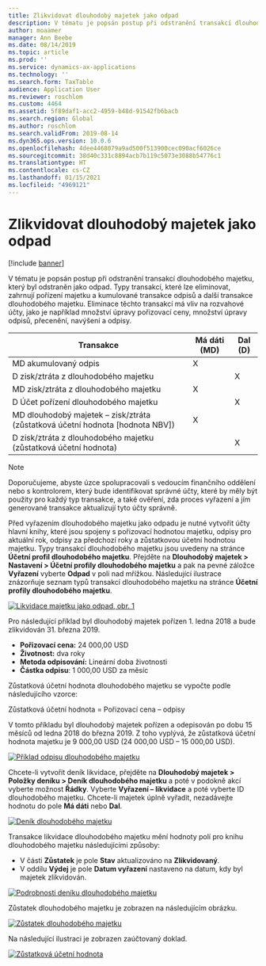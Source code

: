 ```yaml
---
title: Zlikvidovat dlouhodobý majetek jako odpad
description: V tématu je popsán postup při odstranění transakcí dlouhodobého majetku, který byl odstraněn jako odpad.
author: moaamer
manager: Ann Beebe
ms.date: 08/14/2019
ms.topic: article
ms.prod: ''
ms.service: dynamics-ax-applications
ms.technology: ''
ms.search.form: TaxTable
audience: Application User
ms.reviewer: roschlom
ms.custom: 4464
ms.assetid: 5f89daf1-acc2-4959-b48d-91542fb6bacb
ms.search.region: Global
ms.author: roschlom
ms.search.validFrom: 2019-08-14
ms.dyn365.ops.version: 10.0.6
ms.openlocfilehash: 4dee4468079a9ad500f513900cec090acf6026ce
ms.sourcegitcommit: 38d40c331c8894acb7b119c5073e3088b54776c1
ms.translationtype: HT
ms.contentlocale: cs-CZ
ms.lasthandoff: 01/15/2021
ms.locfileid: "4969121"
---
```

# <a name="dispose-of-a-fixed-asset-as-scrap"></a>Zlikvidovat dlouhodobý majetek jako odpad

[!include [banner](../includes/banner.md)]

V tématu je popsán postup při odstranění transakcí dlouhodobého majetku, který byl odstraněn jako odpad. Typy transakcí, které lze eliminovat, zahrnují pořízení majetku a kumulované transakce odpisů a další transakce dlouhodobého majetku. Eliminace těchto transakcí má vliv na rozvahové účty, jako je například množství úpravy pořizovací ceny, množství úpravy odpisů, přecenění, navýšení a odpisy.

| Transakce                                         | Má dáti (MD) | Dal (D) |
|-----------------------------------------------------|-------------|--------------|
| MD akumulovaný odpis                        | X           |              |
| D zisk/ztráta z dlouhodobého majetku                          |             | X            |
| MD zisk/ztráta z dlouhodobého majetku                          | X           |              |
| D Účet pořízení dlouhodobého majetku                 |             | X            |
| MD dlouhodobý majetek – zisk/ztráta (zůstatková účetní hodnota \[hodnota NBV\]) | X           |              |
| D zisk/ztráta z dlouhodobého majetku (zůstatková účetní hodnota)                    |             | X            |

> [!NOTE]
> Doporučujeme, abyste úzce spolupracovali s vedoucím finančního oddělení nebo s kontrolorem, který bude identifikovat správné účty, které by měly být použity pro každý typ transakce, a také ověření, zda proces vyřazení a jím generované transakce aktualizují tyto účty správně.

Před vyřazením dlouhodobého majetku jako odpadu je nutné vytvořit účty hlavní knihy, které jsou spojeny s pořizovací hodnotou majetku, odpisy pro aktuální rok, odpisy za předchozí roky a zůstatkovou účetní hodnotou majetku. Typy transakcí dlouhodobého majetku jsou uvedeny na stránce **Účetní profil dlouhodobého majetku**. Přejděte na **Dlouhodobý majetek \> Nastavení \> Účetní profily dlouhodobého majetku** a pak na pevné záložce **Vyřazení** vyberte **Odpad** v poli nad mřížkou. Následující ilustrace znázorňuje seznam typů transakcí dlouhodobého majetku na stránce **Účetní profily dlouhodobého majetku**.


[![Likvidace majetku jako odpad, obr. 1](./media/Fixed_asset_Disposal_scrap_scenario_1.png)](./media/Fixed_asset_Disposal_scrap_scenario_1.png)

Pro následující příklad byl dlouhodobý majetek pořízen 1. ledna 2018 a bude zlikvidován 31. března 2019.

- **Pořizovací cena:** 24 000,00 USD
- **Životnost:** dva roky
- **Metoda odpisování:** Lineární doba životnosti
- **Částka odpisu**: 1 000,00 USD za měsíc

Zůstatková účetní hodnota dlouhodobého majetku se vypočte podle následujícího vzorce:

Zůstatková účetní hodnota = Pořizovací cena – odpisy

V tomto příkladu byl dlouhodobý majetek pořízen a odepisován po dobu 15 měsíců od ledna 2018 do března 2019. Z toho vyplývá, že zůstatková účetní hodnota majetku je 9 000,00 USD (24 000,00 USD – 15 000,00 USD).

[![Příklad odpisu dlouhodobého majetku](./media/Fixed_asset_Disposal_scrap_scenario_2.png)](./media/Fixed_asset_Disposal_scrap_scenario_2.png)


Chcete-li vytvořit deník likvidace, přejděte na **Dlouhodobý majetek \> Položky deníku \> Deník dlouhodobého majetku** a poté v podokně akcí vyberte možnost **Řádky**. Vyberte **Vyřazení – likvidace** a poté vyberte ID dlouhodobého majetku. Chcete-li majetek úplně vyřadit, nezadávejte hodnotu do pole **Má dáti** nebo **Dal**.

[![Deník dlouhodobého majetku](./media/Fixed_asset_Disposal_scrap_scenario_3.png)](./media/Fixed_asset_Disposal_scrap_scenario_3.png)

Transakce likvidace dlouhodobého majetku mění hodnoty polí pro knihu dlouhodobého majetku následujícími způsoby:

- V části **Zůstatek** je pole **Stav** aktualizováno na **Zlikvidovaný**.
- V oddílu **Výdej** je pole **Datum vyřazení** nastaveno na datum, kdy byl majetek zlikvidován.

[![Podrobnosti deníku dlouhodobého majetku](./media/Fixed_asset_Disposal_scrap_scenario_4.png)](./media/Fixed_asset_Disposal_scrap_scenario_4.png)

Zůstatek dlouhodobého majetku je zobrazen na následujícím obrázku.

[![Zůstatek dlouhodobého majetku](./media/Fixed_asset_Disposal_scrap_scenario_5.png)](./media/Fixed_asset_Disposal_scrap_scenario_5.png)

Na následující ilustraci je zobrazen zaúčtovaný doklad.

[![Zůstatková účetní hodnota](./media/Fixed_asset_Disposal_scrap_scenario_6.png)](./media/Fixed_asset_Disposal_scrap_scenario_6.png)
